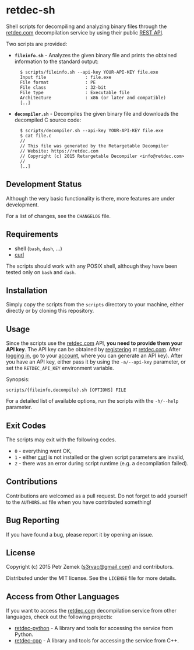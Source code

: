 retdec-sh
=========

Shell scripts for decompiling and analyzing binary files through the
[retdec.com](https://retdec.com) decompilation service by using their public
[REST API](https://retdec.com/api/).

Two scripts are provided:

* **`fileinfo.sh`** - Analyzes the given binary file and prints the obtained
  information to the standard output:

        $ scripts/fileinfo.sh --api-key YOUR-API-KEY file.exe
        Input file               : file.exe
        File format              : PE
        File class               : 32-bit
        File type                : Executable file
        Architecture             : x86 (or later and compatible)
        [..]

* **`decompiler.sh`** - Decompiles the given binary file and downloads the
  decompiled C source code:

        $ scripts/decompiler.sh --api-key YOUR-API-KEY file.exe
        $ cat file.c
		//
		// This file was generated by the Retargetable Decompiler
		// Website: https://retdec.com
		// Copyright (c) 2015 Retargetable Decompiler <info@retdec.com>
		//
        [..]

Development Status
------------------

Although the very basic functionality is there, more features are under
development.

For a list of changes, see the `CHANGELOG` file.

Requirements
------------

* shell (`bash`, `dash`, ...)
* [curl](http://curl.haxx.se/)

The scripts should work with any POSIX shell, although they have been tested
only on `bash` and `dash`.

Installation
------------

Simply copy the scripts from the `scripts` directory to your machine, either
directly or by cloning this repository.

Usage
-----

Since the scripts use the [retdec.com](https://retdec.com) API, **you need to
provide them your API key**. The API key can be obtained by
[registering](https://retdec.com/registration/) at
[retdec.com](https://retdec.com). After [logging
in](https://retdec.com/login/), go to your
[account](https://retdec.com/account/), where you can generate an API key).
After you have an API key, either pass it by using the `-a/--api-key`
parameter, or set the `RETDEC_API_KEY` environment variable.

Synopsis:

    scripts/{fileinfo,decompile}.sh [OPTIONS] FILE

For a detailed list of available options, run the scripts with the `-h/--help`
parameter.

Exit Codes
----------

The scripts may exit with the following codes.

* `0` - everything went OK,
* `1` - either [curl](http://curl.haxx.se/) is not installed or the given
  script parameters are invalid,
* `2` - there was an error during script runtime (e.g. a decompilation failed).

Contributions
-------------

Contributions are welcomed as a pull request. Do not forget to add yourself to
the `AUTHORS.md` file when you have contributed something!

Bug Reporting
-------------

If you have found a bug, please report it by opening an issue.

License
-------

Copyright (c) 2015 Petr Zemek (<s3rvac@gmail.com>) and contributors.

Distributed under the MIT license. See the `LICENSE` file for more details.

Access from Other Languages
---------------------------

If you want to access the [retdec.com](https://retdec.com) decompilation
service from other languages, check out the following projects:

* [retdec-python](https://github.com/s3rvac/retdec-python) - A library and
  tools for accessing the service from Python.
* [retdec-cpp](https://github.com/s3rvac/retdec-cpp) - A library and tools for
  accessing the service from C++.
